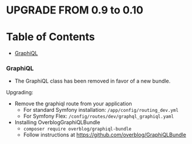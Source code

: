 UPGRADE FROM 0.9 to 0.10
=======================

# Table of Contents

- [GraphiQL](#graphiql)

### GraphiQL

 * The GraphiQL class has been removed in favor of a new bundle.

  Upgrading:
   - Remove the graphiql route from your application
     - For standard Symfony installation: `/app/config/routing_dev.yml`
     - For Symfony Flex: `/config/routes/dev/graphql_graphiql.yaml`
   - Installing OverblogGraphiQLBundle
     - `composer require overblog/graphiql-bundle`
     - Follow instructions at https://github.com/overblog/GraphiQLBundle
